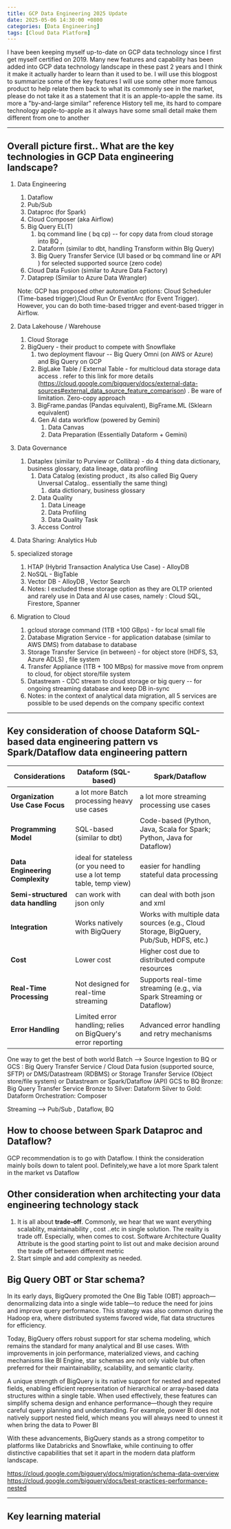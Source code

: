 ```yaml
---
title: GCP Data Engineering 2025 Update
date: 2025-05-06 14:30:00 +0800
categories: [Data Engineering]
tags: [Cloud Data Platform]
---
```


I have been keeping myself up-to-date on GCP data technology since I first get myself certified on 2019.
Many new features and capability has been added into GCP data technology landscape in these past 2 years and I think it make it actually harder to learn than it used to be.
I will use this blogpost to summarize some of the key features
I will use some other more famous product to help relate them back to what its commonly see in the market, please do not take it as a statement that it is an apple-to-apple the same. its more a "by-and-large similar" reference
History tell me, its hard to compare technology apple-to-apple as it always have some small detail make them different from one to another

---

## Overall picture first.. What are the key technologies in GCP Data engineering landscape?

1. Data Engineering
   1. Dataflow
   2. Pub/Sub
   3. Dataproc (for Spark)
   4. Cloud Composer (aka Airflow) 
   5. Big Query EL(T)
      1.  bq command line ( bq cp) -- for copy data from cloud storage into BQ ,
      2.  Dataform (similar to dbt, handling Transform within BIg Query)
      3.  Big Query Transfer Service (UI based or bq command line or API ) for selected supported source (zero code)
   6. Cloud Data Fusion (similar to Azure Data Factory)
   7. Dataprep (Similar to Azure Data Wrangler)
   
   Note: GCP has proposed other automation options: Cloud Scheduler (Time-based trigger),Cloud Run Or EventArc (for Event Trigger). However, you can do both time-based trigger and event-based trigger in Airflow.
   

2. Data Lakehouse / Warehouse
   1. Cloud Storage
   2. BigQuery - their product to compete with Snowflake
      1. two deployment flavour -- Big Query Omni (on AWS or Azure) and Big Query on GCP
      2. BigLake Table / External Table - for multicloud data storage data access . refer to this link for more details (https://cloud.google.com/bigquery/docs/external-data-sources#external_data_source_feature_comparison) . Be ware of limitation. Zero-copy approach
      3. BigFrame.pandas (Pandas equivalent), BigFrame.ML (Sklearn equivalent)
      4. Gen AI data workflow (powered by Gemini)
         1. Data Canvas
         2. Data Preparation (Essentially Dataform + Gemini)
   

3. Data Governance
   1. Dataplex (similar to Purview or Collibra) - do 4 thing data dictionary, business glossary, data lineage, data profiling
      1. Data Catalog (existing product , its also called Big Query Unversal Catalog.. essentially the same thing)
         1. data dictionary, business glossary
      2. Data Quality
         1. Data Lineage
         2. Data Profiling
         3. Data Quality Task
      3. Access Control
   
4. Data Sharing: Analytics Hub
5. specialized storage
   1. HTAP (Hybrid Transaction Analytica Use Case) - AlloyDB
   2. NoSQL - BigTable
   3. Vector DB - AlloyDB , Vector Search 
   4. Notes: I excluded these storage option as they are OLTP oriented and rarely use in Data and AI use cases, namely : Cloud SQL, Firestore, Spanner

6. Migration to Cloud
   1. gcloud storage command (1TB +100 GBps) - for local small file
   2. Database Migration Service - for application database (similar to AWS DMS)  from database to database
   3. Storage Transfer Service  (in between) - for object store (HDFS, S3, Azure ADLS) , file system
   4. Transfer Appliance (1TB + 100 MBps) for massive move from onprem to cloud, for object store/file system
   5. Datastream - CDC stream to cloud storage or big query -- for ongoing streaming database and keep DB in-sync
   6. Notes: in the context of analytical data migration, all 5 services are possible to be used depends on the company specific context

---
## Key consideration of choose Dataform SQL-based data engineering pattern vs Spark/Dataflow data engineering pattern

| Considerations                    | Dataform (SQL-based)                                                 | Spark/Dataflow                                                                        |
| --------------------------------- | -------------------------------------------------------------------- | ------------------------------------------------------------------------------------- |
| **Organization Use Case Focus**   | a lot more Batch processing heavy use cases                          | a lot more streaming processing use cases                                             |
| **Programming Model**             | SQL-based (similar to dbt)                                           | Code-based (Python, Java, Scala for Spark; Python, Java for Dataflow)                 |  |
| **Data Engineering Complexity**   | ideal for stateless (or you need to use a lot temp table, temp view) | easier for handling stateful data processing                                          |
| **Semi-structured data handling** | can work with json only                                              | can deal with both json and xml                                                       |
| **Integration**                   | Works natively with BigQuery                                         | Works with multiple data sources (e.g., Cloud Storage, BigQuery, Pub/Sub, HDFS, etc.) |
| **Cost**                          | Lower cost                                                           | Higher cost due to distributed compute resources                                      |
| **Real-Time Processing**          | Not designed for real-time streaming                                 | Supports real-time streaming (e.g., via Spark Streaming or Dataflow)                  |
| **Error Handling**                | Limited error handling; relies on BigQuery's error reporting         | Advanced error handling and retry mechanisms                                          |

One way to get the best of both world 
Batch -->
Source Ingestion to BQ or GCS : Big Query Transfer Service / Cloud Data fusion (supported source, SFTP) or DMS/Datastream (RDBMS) or Storage Transfer Service (Object store/file system) or Datastream or Spark/Dataflow (API) 
GCS to BQ Bronze: Big Query Transfer Service
Bronze to Silver: Dataform
Silver to Gold: Dataform
Orchestration: Composer

Streaming --> Pub/Sub , Dataflow, BQ


## How to choose between Spark Dataproc and Dataflow?
GCP recommendation is to go with Dataflow. I think the consideration mainly boils down to talent pool. Definitely,we have a lot more Spark talent in the market vs Dataflow

## Other consideration when architecting your data engineering technology stack
1. It is all about **trade-off**. Commonly, we hear that we want everything scalablity, maintainability , cost ..etc in single solution. The reality is trade off. Especially, when comes to cost. Software Architecture Quality Attribute is the good starting point to list out and make decision around the trade off between different metric
2. Start simple and add complexity as needed.


## Big Query OBT or Star schema?
In its early days, BigQuery promoted the One Big Table (OBT) approach—denormalizing data into a single wide table—to reduce the need for joins and improve query performance. This strategy was also common during the Hadoop era, where distributed systems favored wide, flat data structures for efficiency.

Today, BigQuery offers robust support for star schema modeling, which remains the standard for many analytical and BI use cases. With improvements in join performance, materialized views, and caching mechanisms like BI Engine, star schemas are not only viable but often preferred for their maintainability, scalability, and semantic clarity.

A unique strength of BigQuery is its native support for nested and repeated fields, enabling efficient representation of hierarchical or array-based data structures within a single table. When used effectively, these features can simplify schema design and enhance performance—though they require careful query planning and understanding. For example, power BI does not natively support nested field, which means you will always need to unnest it when bring the data to Power BI

With these advancements, BigQuery stands as a strong competitor to platforms like Databricks and Snowflake, while continuing to offer distinctive capabilities that set it apart in the modern data platform landscape.

https://cloud.google.com/bigquery/docs/migration/schema-data-overview
https://cloud.google.com/bigquery/docs/best-practices-performance-nested


---
## Key learning material
<To be added>
